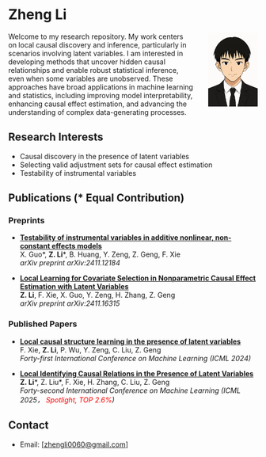 # Zheng Li
<img src="images/picture.png" alt="Me" width="100" align="right" style="margin-left:30px; margin-bottom:10px;" />

Welcome to my research repository. My work centers on local causal discovery and inference, particularly in scenarios involving latent variables. I am interested in developing methods that uncover hidden causal relationships and enable robust statistical inference, even when some variables are unobserved. These approaches have broad applications in machine learning and statistics, including improving model interpretability, enhancing causal effect estimation, and advancing the understanding of complex data-generating processes.
## Research Interests

- Causal discovery in the presence of latent variables
- Selecting valid adjustment sets for causal effect estimation  
- Testability of instrumental variables


## Publications (* Equal Contribution)

### Preprints
- [**Testability of instrumental variables in additive nonlinear, non-constant effects models**](https://arxiv.org/pdf/2411.12184)  
  X. Guo*, **Z. Li***, B. Huang, Y. Zeng, Z. Geng, F. Xie  
  *arXiv preprint arXiv:2411.12184*

- [**Local Learning for Covariate Selection in Nonparametric Causal Effect Estimation with Latent Variables**](https://arxiv.org/pdf/2411.16315)  
  **Z. Li**, F. Xie, X. Guo, Y. Zeng, H. Zhang, Z. Geng  
  *arXiv preprint arXiv:2411.16315*

### Published Papers

- [**Local causal structure learning in the presence of latent variables**](https://openreview.net/pdf?id=3KMMPxrAk5)  
  F. Xie, **Z. Li**, P. Wu, Y. Zeng, C. Liu, Z. Geng  
  *Forty-first International Conference on Machine Learning (ICML 2024)*

- [**Local Identifying Causal Relations in the Presence of Latent Variables**](https://openreview.net/pdf?id=O6q2BHK1BL)  
  **Z. Li***, Z. Liu*, F. Xie, H. Zhang, C. Liu, Z. Geng  
  *Forty-second International Conference on Machine Learning (ICML 2025， <span style="color:red">Spotlight, TOP 2.6%</span>)* 



## Contact

- Email: [zhengli0060@gmail.com]
